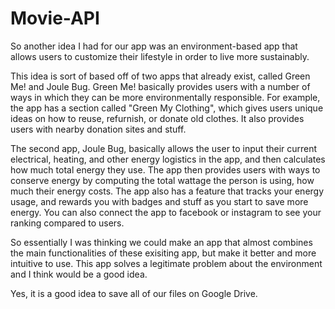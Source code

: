 # Movie-API
So another idea I had for our app was an environment-based app that allows users to customize their lifestyle in order to live more sustainably. 

This idea is sort of based off of two apps that already exist, called Green Me! and Joule Bug. Green Me! basically provides users with a  number of ways in which they can be more environmentally responsible. For example, the app has a section called "Green My Clothing", which gives users unique ideas on how to reuse, refurnish, or donate old clothes. It also provides users with nearby donation sites and stuff. 

The second app, Joule Bug, basically allows the user to input their current electrical, heating, and other energy logistics in the app, and then calculates how much total energy they use. The app then provides users with ways to conserve energy by computing the total wattage the person is using, how much their energy costs. The app also has a feature that tracks your energy usage, and rewards you with badges and stuff as you start to save more energy. You can also connect the app to facebook or instagram to see your ranking compared to users. 

So essentially I was thinking we could make an app that almost combines the main functionalities of these exisiting app, but make it better and more intuitive to use. This app solves a legitimate problem about the environment and I think would be a good idea. 

Yes, it is a good idea to save all of our files on Google Drive. 
